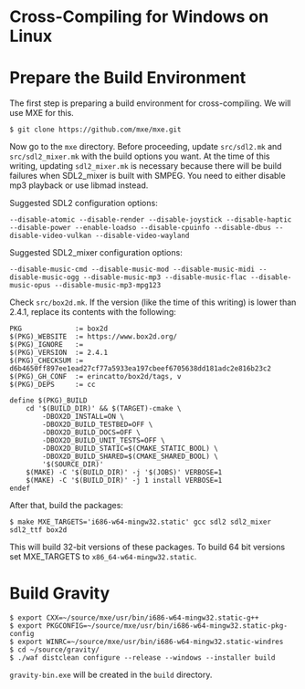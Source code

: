 Cross-Compiling for Windows on Linux
====================================

# Prepare the Build Environment

The first step is preparing a build environment for
cross-compiling. We will use MXE for this.

    $ git clone https://github.com/mxe/mxe.git

Now go to the `mxe` directory. Before proceeding, update `src/sdl2.mk`
and `src/sdl2_mixer.mk` with the build options you want. At the time
of this writing, updating `sdl2_mixer.mk` is necessary because there
will be build failures when SDL2_mixer is built with SMPEG. You need
to either disable mp3 playback or use libmad instead.

Suggested SDL2 configuration options:

    --disable-atomic --disable-render --disable-joystick --disable-haptic --disable-power --enable-loadso --disable-cpuinfo --disable-dbus --disable-video-vulkan --disable-video-wayland

Suggested SDL2_mixer configuration options:

    --disable-music-cmd --disable-music-mod --disable-music-midi --disable-music-ogg --disable-music-mp3 --disable-music-flac --disable-music-opus --disable-music-mp3-mpg123

Check `src/box2d.mk`. If the version (like the time of this writing)
is lower than 2.4.1, replace its contents with the following:

    PKG             := box2d
    $(PKG)_WEBSITE  := https://www.box2d.org/
    $(PKG)_IGNORE   :=
    $(PKG)_VERSION  := 2.4.1
    $(PKG)_CHECKSUM := d6b4650ff897ee1ead27cf77a5933ea197cbeef6705638dd181adc2e816b23c2
    $(PKG)_GH_CONF  := erincatto/box2d/tags, v
    $(PKG)_DEPS     := cc

    define $(PKG)_BUILD
        cd '$(BUILD_DIR)' && $(TARGET)-cmake \
            -DBOX2D_INSTALL=ON \
            -DBOX2D_BUILD_TESTBED=OFF \
            -DBOX2D_BUILD_DOCS=OFF \
            -DBOX2D_BUILD_UNIT_TESTS=OFF \
            -DBOX2D_BUILD_STATIC=$(CMAKE_STATIC_BOOL) \
            -DBOX2D_BUILD_SHARED=$(CMAKE_SHARED_BOOL) \
            '$(SOURCE_DIR)'
        $(MAKE) -C '$(BUILD_DIR)' -j '$(JOBS)' VERBOSE=1
        $(MAKE) -C '$(BUILD_DIR)' -j 1 install VERBOSE=1
    endef

After that, build the packages:

    $ make MXE_TARGETS='i686-w64-mingw32.static' gcc sdl2 sdl2_mixer sdl2_ttf box2d

This will build 32-bit versions of these packages. To build 64 bit
versions set MXE_TARGETS to `x86_64-w64-mingw32.static`.

# Build Gravity

    $ export CXX=~/source/mxe/usr/bin/i686-w64-mingw32.static-g++
    $ export PKGCONFIG=~/source/mxe/usr/bin/i686-w64-mingw32.static-pkg-config
    $ export WINRC=~/source/mxe/usr/bin/i686-w64-mingw32.static-windres
    $ cd ~/source/gravity/
    $ ./waf distclean configure --release --windows --installer build

`gravity-bin.exe` will be created in the `build` directory.
